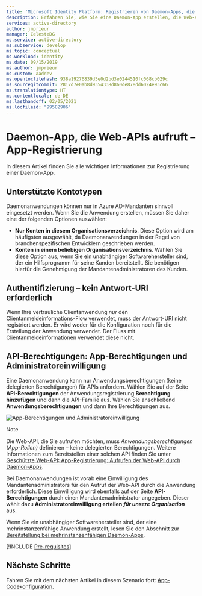 ```yaml
---
title: 'Microsoft Identity Platform: Registrieren von Daemon-Apps, die Web-APIs aufrufen | Azure'
description: Erfahren Sie, wie Sie eine Daemon-App erstellen, die Web-APIs aufruft – App-Registrierung
services: active-directory
author: jmprieur
manager: CelesteDG
ms.service: active-directory
ms.subservice: develop
ms.topic: conceptual
ms.workload: identity
ms.date: 09/15/2019
ms.author: jmprieur
ms.custom: aaddev
ms.openlocfilehash: 938a19276839d5e0d2bd3e0244510fc068cb029c
ms.sourcegitcommit: 2817d7e0ab8d9354338d860de878dd6024e93c66
ms.translationtype: HT
ms.contentlocale: de-DE
ms.lasthandoff: 02/05/2021
ms.locfileid: "99582906"
---
```

# <a name="daemon-app-that-calls-web-apis---app-registration"></a>Daemon-App, die Web-APIs aufruft – App-Registrierung

In diesem Artikel finden Sie alle wichtigen Informationen zur Registrierung einer Daemon-App.

## <a name="supported-account-types"></a>Unterstützte Kontotypen

Daemonanwendungen können nur in Azure AD-Mandanten sinnvoll eingesetzt werden. Wenn Sie die Anwendung erstellen, müssen Sie daher eine der folgenden Optionen auswählen:

- **Nur Konten in diesem Organisationsverzeichnis**. Diese Option wird am häufigsten ausgewählt, da Daemonanwendungen in der Regel von branchenspezifischen Entwicklern geschrieben werden.
- **Konten in einem beliebigen Organisationsverzeichnis**. Wählen Sie diese Option aus, wenn Sie ein unabhängiger Softwarehersteller sind, der ein Hilfsprogramm für seine Kunden bereitstellt. Sie benötigen hierfür die Genehmigung der Mandantenadministratoren des Kunden.

## <a name="authentication---no-reply-uri-needed"></a>Authentifizierung – kein Antwort-URI erforderlich

Wenn Ihre vertrauliche Clientanwendung *nur* den Clientanmeldeinformations-Flow verwendet, muss der Antwort-URI nicht registriert werden. Er wird weder für die Konfiguration noch für die Erstellung der Anwendung verwendet. Der Fluss mit Clientanmeldeinformationen verwendet diese nicht.

## <a name="api-permissions---app-permissions-and-admin-consent"></a>API-Berechtigungen: App-Berechtigungen und Administratoreinwilligung

Eine Daemonanwendung kann nur Anwendungsberechtigungen (keine delegierten Berechtigungen) für APIs anfordern. Wählen Sie auf der Seite **API-Berechtigungen** der Anwendungsregistrierung **Berechtigung hinzufügen** und dann die API-Familie aus. Wählen Sie anschließend **Anwendungsberechtigungen** und dann Ihre Berechtigungen aus.

![App-Berechtigungen und Administratoreinwilligung](media/scenario-daemon-app/app-permissions-and-admin-consent.png)

> [!NOTE]
> Die Web-API, die Sie aufrufen möchten, muss *Anwendungsberechtigungen (App-Rollen)* definieren – keine delegierten Berechtigungen. Weitere Informationen zum Bereitstellen einer solchen API finden Sie unter [Geschützte Web-API: App-Registrierung: Aufrufen der Web-API durch Daemon-Apps](scenario-protected-web-api-app-registration.md#if-your-web-api-is-called-by-a-daemon-app).

Bei Daemonanwendungen ist vorab eine Einwilligung des Mandantenadministrators für den Aufruf der Web-API durch die Anwendung erforderlich. Diese Einwilligung wird ebenfalls auf der Seite **API-Berechtigungen** durch einen Mandantenadministrator angegeben. Dieser wählt dazu **Administratoreinwilligung erteilen *für unsere Organisation*** aus.

Wenn Sie ein unabhängiger Softwarehersteller sind, der eine mehrinstanzenfähige Anwendung erstellt, lesen Sie den Abschnitt zur [Bereitstellung bei mehrinstanzenfähigen Daemon-Apps](scenario-daemon-production.md#deployment---multitenant-daemon-apps).

[!INCLUDE [Pre-requisites](../../../includes/active-directory-develop-scenarios-registration-client-secrets.md)]

## <a name="next-steps"></a>Nächste Schritte

Fahren Sie mit dem nächsten Artikel in diesem Szenario fort: [App-Codekonfiguration](./scenario-daemon-app-configuration.md).
